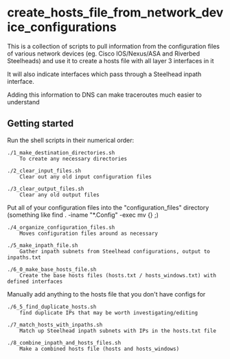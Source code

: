create_hosts_file_from_network_device_configurations
================
This is a collection of scripts to pull information from the configuration files of various network devices (eg. Cisco IOS/Nexus/ASA and Riverbed Steelheads) and use it to create a hosts file with all layer 3 interfaces in it

It will also indicate interfaces which pass through a Steelhead inpath interface.

Adding this information to DNS can make traceroutes much easier to understand


Getting started
---------------
Run the shell scripts in their numerical order:

	./1_make_destination_directories.sh
		To create any necessary directories

	./2_clear_input_files.sh
		Clear out any old input configuration files

	./3_clear_output_files.sh
		Clear any old output files

Put all of your configuration files into the "configuration_files" directory
  (something like
    find . -iname "*.Config" -exec mv {} <full path to configuration_files> \;)

	./4_organize_configuration_files.sh
		Moves configuration files around as necessary

	./5_make_inpath_file.sh
		Gather inpath subnets from Steelhead configurations, output to inpaths.txt

	./6_0_make_base_hosts_file.sh
		Create the base hosts files (hosts.txt / hosts_windows.txt) with defined interfaces

Manually add anything to the hosts file that you don't have configs for

	./6_5_find_duplicate_hosts.sh
		find duplicate IPs that may be worth investigating/editing
	
	./7_match_hosts_with_inpaths.sh
		Match up Steelhead inpath subnets with IPs in the hosts.txt file

	./8_combine_inpath_and_hosts_files.sh
		Make a combined hosts file (hosts and hosts_windows)
 



